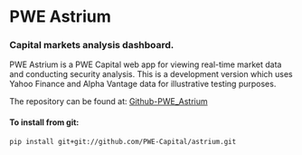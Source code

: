# PWE Astrium

### Capital markets analysis dashboard.
PWE Astrium is a PWE Capital web app for viewing real-time market data and conducting security analysis.
This is a development version which uses Yahoo Finance and Alpha Vantage data for illustrative testing purposes.

The repository can be found at:
[Github-PWE_Astrium](https://github.com/PWE-Capital/astrium/)

#### To install from git:
`pip install git+git://github.com/PWE-Capital/astrium.git`
